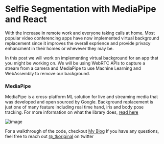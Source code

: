 # Selfie Segmentation with MediaPipe and React
With the increase in remote work and everyone taking calls at home. Most popular video conferencing apps have now implemented virtual background replacement since it improves the overall exprience and provide privacy enhancment in their homes or whevever they may be. 

In this post we will work on implementing virtual background for an app that you might be working on. We will be using WebRTC APIs to capture a stream from a camera and MediaPipe to use Machine Learning and WebAssembly to remove our background.

### MediaPipe


MediaPipe is a cross-platform ML solution for live and streaming media that was developed and open sourced by Google. Background replacement is just one of many feature including real time hand, iris and body pose tracking. For more information on what the library does, [read here](https://ai.googleblog.com/2020/10/background-features-in-google-meet.html)

![image](https://1.bp.blogspot.com/-JDQHZZxbu8k/X5s7TInMUOI/AAAAAAAAGv4/M3l9IpoBh2w515cN6TUCIC0kim2sdm3twCLcBGAsYHQ/s16000/image8%2B%25281%2529.jpg)


For a walkthrough of the code, checkout [My Blog](https://www.stackfive.io/blogs)
If you have any questions, feel free to reach out [@_tkoriginal](https://twitter.com/_tkoriginal) on twitter

